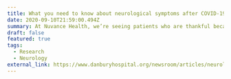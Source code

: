 ```yaml
---
title: What you need to know about neurological symptoms after COVID-19.
date: 2020-09-10T21:59:00.494Z
summary: At Nuvance Health, we’re seeing patients who are thankful because they recovered from COVID-19, but are now worried because they have lingering neurological symptoms. Nationwide, a small number of people who recovered from COVID-19 are reporting neurological concerns such as headache, dizziness, lingering loss of smell or taste, muscle weakness, nerve damage, and trouble thinking or concentrating — sometimes called “COVID fog” or “brain fog”.
draft: false
featured: true
tags:
  - Research
  - Neurology
external_link: https://www.danburyhospital.org/newsroom/articles/neurological-effects-of-covid19
---
```

